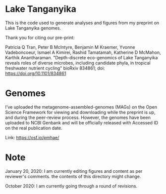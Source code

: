 # Lake Tanganyika
This is the code used to generate analyses and figures from my preprint on Lake Tanganyika genomes.

Thank you for citing our pre-print:

Patricia Q Tran, Peter B McIntyre, Benjamin M Kraemer, Yvonne Vadeboncoeur, Ismael A Kimirei, Rashid Tamatamah, Katherine D McMahon, Karthik Anantharaman. "Depth-discrete eco-genomics of Lake Tanganyika reveals roles of diverse microbes, including candidate phyla, in tropical freshwater nutrient cycling" bioRxiv 834861; doi: https://doi.org/10.1101/834861

# Genomes
I've uploaded the metagenome-assembled-genomes (MAGs) on the Open Science Framework for viewing and downloading while the preprint is up, and during the peer-review process.
However, the genomes have been uploaded to NCBI Genbank and will be officially released with Accessed ID on the real publication date.

Link: https://osf.io/pmhae/

# Note
January 20, 2020: I am currently editing figures and content as per reviewer's comments. the contents of this directory might change.

October 2020: I am currently going through a round of revisions.

